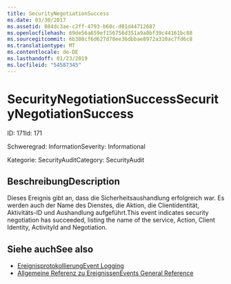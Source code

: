 ```yaml
---
title: SecurityNegotiationSuccess
ms.date: 03/30/2017
ms.assetid: 884dc3ae-c2ff-4793-b60c-d01d44712687
ms.openlocfilehash: 69de56a659ef156756d351a9a8bf39c44161bc88
ms.sourcegitcommit: 6b308cf6d627d78ee36dbbae8972a310ac7fd6c8
ms.translationtype: MT
ms.contentlocale: de-DE
ms.lasthandoff: 01/23/2019
ms.locfileid: "54587345"
---
```

# <a name="securitynegotiationsuccess"></a><span data-ttu-id="311e5-102">SecurityNegotiationSuccess</span><span class="sxs-lookup"><span data-stu-id="311e5-102">SecurityNegotiationSuccess</span></span>
<span data-ttu-id="311e5-103">ID: 171</span><span class="sxs-lookup"><span data-stu-id="311e5-103">Id: 171</span></span>  
  
 <span data-ttu-id="311e5-104">Schweregrad: Information</span><span class="sxs-lookup"><span data-stu-id="311e5-104">Severity: Informational</span></span>  
  
 <span data-ttu-id="311e5-105">Kategorie: SecurityAudit</span><span class="sxs-lookup"><span data-stu-id="311e5-105">Category: SecurityAudit</span></span>  
  
## <a name="description"></a><span data-ttu-id="311e5-106">Beschreibung</span><span class="sxs-lookup"><span data-stu-id="311e5-106">Description</span></span>  
 <span data-ttu-id="311e5-107">Dieses Ereignis gibt an, dass die Sicherheitsaushandlung erfolgreich war. Es werden auch der Name des Dienstes, die Aktion, die Clientidentität, Aktivitäts-ID und Aushandlung aufgeführt.</span><span class="sxs-lookup"><span data-stu-id="311e5-107">This event indicates security negotiation has succeeded, listing the name of the service, Action, Client Identity, ActivityId and Negotiation.</span></span>  
  
## <a name="see-also"></a><span data-ttu-id="311e5-108">Siehe auch</span><span class="sxs-lookup"><span data-stu-id="311e5-108">See also</span></span>
- [<span data-ttu-id="311e5-109">Ereignisprotokollierung</span><span class="sxs-lookup"><span data-stu-id="311e5-109">Event Logging</span></span>](../../../../../docs/framework/wcf/diagnostics/event-logging/index.md)
- [<span data-ttu-id="311e5-110">Allgemeine Referenz zu Ereignissen</span><span class="sxs-lookup"><span data-stu-id="311e5-110">Events General Reference</span></span>](../../../../../docs/framework/wcf/diagnostics/event-logging/events-general-reference.md)

